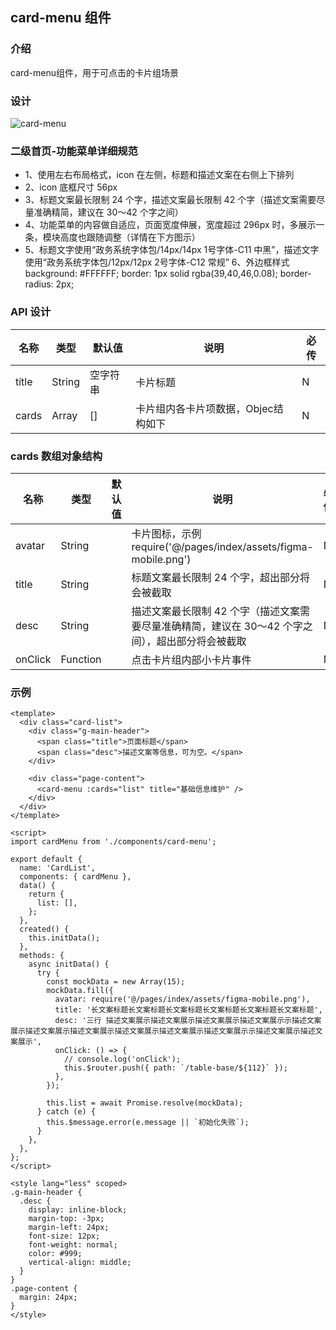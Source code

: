 ## card-menu 组件

### 介绍

card-menu组件，用于可点击的卡片组场景

### 设计

![card-menu](https://tencentpartner-generic.pkg.coding.net/sample-center/images/web-card-menu.png?version=latest)

### 二级首页-功能菜单详细规范 
- 1、使用左右布局格式，icon 在左侧，标题和描述文案在右侧上下排列 
- 2、icon 底框尺寸 56px 
- 3、标题文案最长限制 24 个字，描述文案最长限制 42 个字（描述文案需要尽量准确精简，建议在 30～42 个字之间）
- 4、功能菜单的内容做自适应，页面宽度伸展，宽度超过 296px 时，多展示一条，模块高度也跟随调整（详情在下方图示） 
- 5、标题文字使用“政务系统字体包/14px/14px 1号字体-C11 中黑”，描述文字使用“政务系统字体包/12px/12px 2号字体-C12 常规” 6、外边框样式 background: #FFFFFF; border: 1px solid rgba(39,40,46,0.08); border-radius: 2px;

### API 设计

| 名称     | 类型    | 默认值             | 说明      | 必传 |
| -------- | ------- | ------------------ | ------------------------------- | ---- |
| title   | String | 空字符串              | 卡片标题      | N    |
| cards | Array  | []                       | 卡片组内各卡片项数据，Objec结构如下                                                  | N    |

### cards 数组对象结构
| 名称     | 类型    | 默认值             | 说明      | 必传 |
| -------- | ------- | ------------------ | ------------------------------- | ---- |
| avatar   | String |               | 卡片图标，示例require('@/pages/index/assets/figma-mobile.png')      | N    |
| title   | String |               | 标题文案最长限制 24 个字，超出部分将会被截取     | N    |
| desc   | String |               | 描述文案最长限制 42 个字（描述文案需要尽量准确精简，建议在 30～42 个字之间），超出部分将会被截取      | N    |
| onClick   | Function |               | 点击卡片组内部小卡片事件      | N    |

### 示例

```
<template>
  <div class="card-list">
    <div class="g-main-header">
      <span class="title">页面标题</span>
      <span class="desc">描述文案等信息，可为空。</span>
    </div>

    <div class="page-content">
      <card-menu :cards="list" title="基础信息维护" />
    </div>
  </div>
</template>

<script>
import cardMenu from './components/card-menu';

export default {
  name: 'CardList',
  components: { cardMenu },
  data() {
    return {
      list: [],
    };
  },
  created() {
    this.initData();
  },
  methods: {
    async initData() {
      try {
        const mockData = new Array(15);
        mockData.fill({
          avatar: require('@/pages/index/assets/figma-mobile.png'),
          title: '长文案标题长文案标题长文案标题长文案标题长文案标题长文案标题',
          desc: '三行 描述文案展示描述文案展示描述文案展示描述文案展示示描述文案展示描述文案展示描述文案展示描述文案展示描述文案展示描述文案展示示描述文案展示描述文案展示',
          onClick: () => {
            // console.log('onClick');
            this.$router.push({ path: `/table-base/${112}` });
          },
        });

        this.list = await Promise.resolve(mockData);
      } catch (e) {
        this.$message.error(e.message || `初始化失败`);
      }
    },
  },
};
</script>

<style lang="less" scoped>
.g-main-header {
  .desc {
    display: inline-block;
    margin-top: -3px;
    margin-left: 24px;
    font-size: 12px;
    font-weight: normal;
    color: #999;
    vertical-align: middle;
  }
}
.page-content {
  margin: 24px;
}
</style>
```
